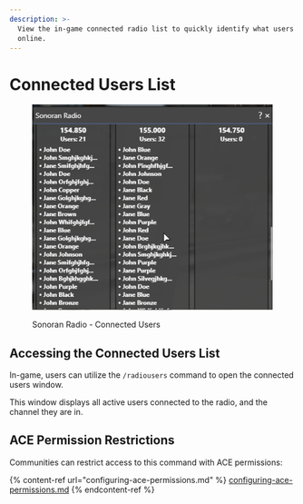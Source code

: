 ```yaml
---
description: >-
  View the in-game connected radio list to quickly identify what users are
  online.
---
```


# Connected Users List

<figure><img src="../../../.gitbook/assets/image (1) (1).png" alt=""><figcaption><p>Sonoran Radio - Connected Users</p></figcaption></figure>



## Accessing the Connected Users List

In-game, users can utilize the `/radiousers` command to open the connected users window.

This window displays all active users connected to the radio, and the channel they are in.

## ACE Permission Restrictions

Communities can restrict access to this command with ACE permissions:

{% content-ref url="configuring-ace-permissions.md" %}
[configuring-ace-permissions.md](configuring-ace-permissions.md)
{% endcontent-ref %}
